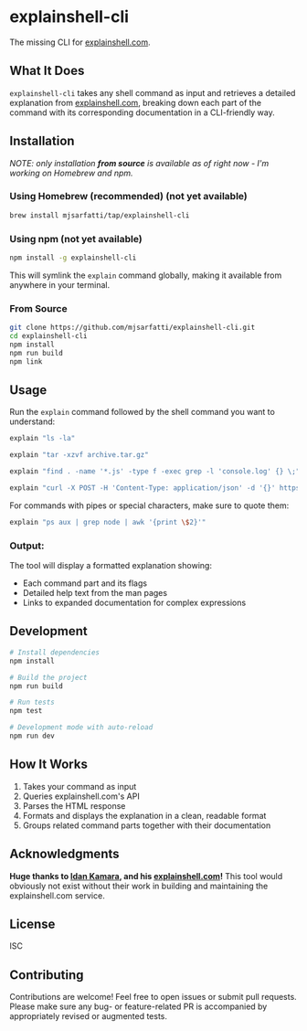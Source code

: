 # explainshell-cli

The missing CLI for [explainshell.com](https://explainshell.com).

## What It Does

`explainshell-cli` takes any shell command as input and retrieves a detailed explanation from [explainshell.com](https://explainshell.com), breaking down each part of the command with its corresponding documentation in a CLI-friendly way.

## Installation

_NOTE: only installation **from source** is available as of right now - I'm working on Homebrew and npm._

### Using Homebrew (recommended) (not yet available)

```bash
brew install mjsarfatti/tap/explainshell-cli
```

### Using npm (not yet available)

```bash
npm install -g explainshell-cli
```

This will symlink the `explain` command globally, making it available from anywhere in your terminal.

### From Source

```bash
git clone https://github.com/mjsarfatti/explainshell-cli.git
cd explainshell-cli
npm install
npm run build
npm link
```

## Usage

Run the `explain` command followed by the shell command you want to understand:

```bash
explain "ls -la"
```

```bash
explain "tar -xzvf archive.tar.gz"
```

```bash
explain "find . -name '*.js' -type f -exec grep -l 'console.log' {} \;"
```

```bash
explain "curl -X POST -H 'Content-Type: application/json' -d '{}' https://api.example.com"
```

For commands with pipes or special characters, make sure to quote them:

```bash
explain "ps aux | grep node | awk '{print \$2}'"
```

### Output:

The tool will display a formatted explanation showing:

- Each command part and its flags
- Detailed help text from the man pages
- Links to expanded documentation for complex expressions

## Development

```bash
# Install dependencies
npm install

# Build the project
npm run build

# Run tests
npm test

# Development mode with auto-reload
npm run dev
```

## How It Works

1. Takes your command as input
2. Queries explainshell.com's API
3. Parses the HTML response
4. Formats and displays the explanation in a clean, readable format
5. Groups related command parts together with their documentation

## Acknowledgments

**Huge thanks to [Idan Kamara](https://github.com/idank), and his [explainshell.com](https://explainshell.com)!** This tool would obviously not exist without their work in building and maintaining the explainshell.com service.

## License

ISC

## Contributing

Contributions are welcome! Feel free to open issues or submit pull requests. Please make sure any bug- or feature-related PR is accompanied by appropriately revised or augmented tests.
